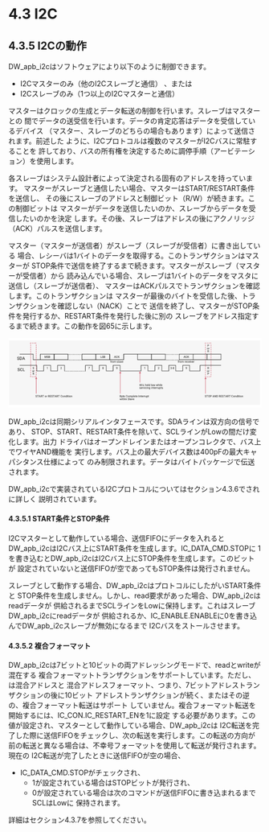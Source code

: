 # 4.3 I2C

## 4.3.5 I2Cの動作

DW_apb_i2cはソフトウェアにより以下のように制御できます。

- I2Cマスターのみ（他のI2Cスレーブと通信） 、または
- I2Cスレーブのみ（1つ以上のI2Cマスターと通信）

マスターはクロックの生成とデータ転送の制御を行います。スレーブはマスターとの
間でデータの送受信を行います。データの肯定応答はデータを受信しているデバイス
（マスター、スレーブのどちらの場合もあります）によって送信されます。前述した
ように、I2Cプロトコルは複数のマスターがI2Cバスに常駐することを
許しており、バスの所有権を決定するために調停手順（アービテーション）を使用します。

各スレーブはシステム設計者によって決定される固有のアドレスを持っています。
マスターがスレーブと通信したい場合、マスターはSTART/RESTART条件を送信し、
その後にスレーブのアドレスと制御ビット（R/W）が続きます。この制御ビットは
マスターがデータを送信したいのか、スレーブからデータを受信したいのかを決定
します。その後、スレーブはアドレスの後にアクノリッジ（ACK）パルスを送信します。

マスター（マスターが送信者）がスレーブ（スレーブが受信者）に書き出している
場合、レシーバは1バイトのデータを取得する。このトランザクションはマスターが
STOP条件で送信を終了するまで続きます。マスターがスレーブ（マスターが受信者）から
読み込んでいる場合、スレーブは1バイトのデータをマスタに送信し（スレーブが送信者）、
マスターはACKパルスでトランザクションを確認します。このトランザクションは
マスターが最後のバイトを受信した後、トランザクションを確認しない（NACK）ことで
送信を終了し、マスターがSTOP条件を発行するか、RESTART条件を発行した後に別の
スレーブをアドレス指定するまで続きます。この動作を図65に示します。

![図65](../figs/fig_65.png)

DW_apb_i2cは同期シリアルインタフェースです。SDAラインは双方向の信号であり、
STOP、START、RESTART条件を除いて、SCLラインがLowの間だけ変化します。出力
ドライバはオープンドレインまたはオープンコレクタで、バス上でワイヤAND機能を
実行します。バス上の最大デバイス数は400pFの最大キャパシタンス仕様によって
のみ制限されます。データはバイトパッケージで伝送されます。

DW_apb_i2cで実装されているI2Cプロトコルについてはセクション4.3.6でされに詳しく
説明されています。

#### 4.3.5.1 START条件とSTOP条件

I2Cマスターとして動作している場合、送信FIFOにデータを入れると
DW_apb_i2cはI2Cバス上にSTART条件を生成します。IC_DATA_CMD.STOPに
1を書き込むとDW_apb_i2cはI2Cバス上にSTOP条件を生成します。このビットが
設定されていないと送信FIFOが空であってもSTOP条件は発行されません。

スレーブとして動作する場合、DW_apb_i2cはプロトコルにしたがいSTART条件と
STOP条件を生成しません。しかし、read要求があった場合、DW_apb_i2cはreadデータが
供給されるまでSCLラインをLowに保持します。これはスレーブDW_apb_i2cにreadデータが
供給されるか、IC_ENABLE.ENABLEに0を書き込んでDW_apb_i2cスレーブが無効になるまで
I2Cバスをストールさせます。

#### 4.3.5.2 複合フォーマット

DW_apb_i2cは7ビットと10ビットの両アドレッシングモードで、readとwriteが混在する
複合フォーマットトランザクションをサポートしています。ただし、は混合アドレスと
混合アドレスフォーマット、つまり、7ビットアドレストランザクションの後に10ビット
アドレストランザクションが続く、またはその逆の、複合フォーマット転送はサポート
していません。複合フォーマット転送を開始するには、IC_CON.IC_RESTART_ENを1に設定
する必要があります。この値が設定され、マスターとして動作している場合、DW_apb_i2cは
I2C転送を完了した際に送信FIFOをチェックし、次の転送を実行します。この転送の方向が
前の転送と異なる場合は、不幸号フォーマットを使用して転送が発行されます。現在の
I2C転送が完了したときに送信FIFOが空の場合、

- IC_DATA_CMD.STOPがチェックされ、
    - 1が設定されている場合はSTOPビットが発行され、
    - 0が設定されている場合は次のコマンドが送信FIFOに書き込まれるまでSCLはLowに
      保持されます。

詳細はセクション4.3.7を参照してください。

